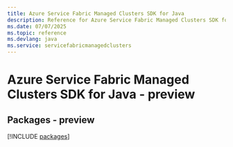 ```yaml
---
title: Azure Service Fabric Managed Clusters SDK for Java
description: Reference for Azure Service Fabric Managed Clusters SDK for Java
ms.date: 07/07/2025
ms.topic: reference
ms.devlang: java
ms.service: servicefabricmanagedclusters
---
```

# Azure Service Fabric Managed Clusters SDK for Java - preview
## Packages - preview
[!INCLUDE [packages](service-fabric-managed-clusters-index.md)]